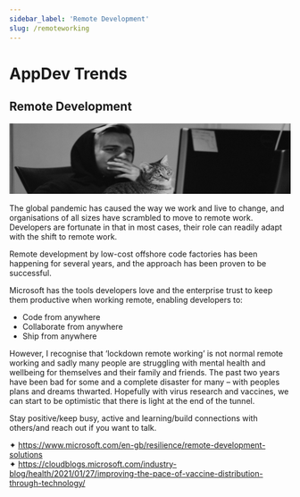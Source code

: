 ```yaml
---
sidebar_label: 'Remote Development'
slug: /remoteworking
---
```


# AppDev Trends

##  Remote Development

![](images/19-remoteworking.png)

The global pandemic has caused the way we work and live to change, and organisations of all sizes have scrambled to move to remote work. Developers are fortunate in that in most cases, their role can readily adapt with the shift to remote work.

Remote development by low-cost offshore code factories has been happening for several years, and the approach has been proven to be successful.

Microsoft has the tools developers love and the enterprise trust to keep them productive when working remote, enabling developers to:

- Code from anywhere
- Collaborate from anywhere
- Ship from anywhere

However, I recognise that ‘lockdown remote working’ is not normal remote working and sadly many people are struggling with mental health and wellbeing for themselves and their family and friends. The past two years have been bad for some and a complete disaster for many – with peoples plans and dreams thwarted. Hopefully with virus research and vaccines, we can start to be optimistic that there is light at the end of the tunnel.

Stay positive/keep busy, active and learning/build connections with others/and reach out if you want to talk.

&#x2726; <https://www.microsoft.com/en-gb/resilience/remote-development-solutions>  
&#x2726; <https://cloudblogs.microsoft.com/industry-blog/health/2021/01/27/improving-the-pace-of-vaccine-distribution-through-technology/>  
